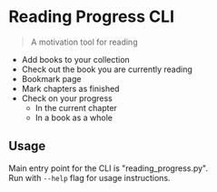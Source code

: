# Reading Progress CLI

> A motivation tool for reading

- Add books to your collection
- Check out the book you are currently reading
- Bookmark page
- Mark chapters as finished
- Check on your progress
  - In the current chapter
  - In a book as a whole

## Usage

Main entry point for the CLI is "reading_progress.py".\
Run with `--help` flag for usage instructions.
